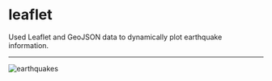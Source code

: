 # leaflet

Used Leaflet and GeoJSON data to dynamically plot earthquake information.
<hr>

![earthquakes](images/earthquakes.png)
